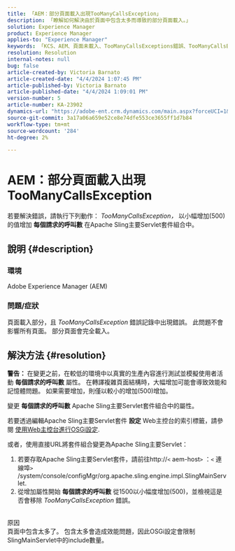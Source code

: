 ```yaml
---
title: 「AEM：部分頁面載入出現TooManyCallsException」
description: 「瞭解如何解決由於頁面中包含太多而導致的部分頁面載入。」
solution: Experience Manager
product: Experience Manager
applies-to: "Experience Manager"
keywords: 「KCS、AEM、頁面未載入、TooManyCallsExceptions錯誤、TooManyCallsExceptions、Adobe Experience Manager、疑難排解、Experience Manager」
resolution: Resolution
internal-notes: null
bug: false
article-created-by: Victoria Barnato
article-created-date: "4/4/2024 1:07:45 PM"
article-published-by: Victoria Barnato
article-published-date: "4/4/2024 1:09:01 PM"
version-number: 5
article-number: KA-23902
dynamics-url: "https://adobe-ent.crm.dynamics.com/main.aspx?forceUCI=1&pagetype=entityrecord&etn=knowledgearticle&id=65ed9052-84f2-ee11-904b-6045bd034c54"
source-git-commit: 3a17a06a659e52ce8e74dfe553ce3655ff1d7b84
workflow-type: tm+mt
source-wordcount: '284'
ht-degree: 2%

---
```


# AEM：部分頁面載入出現TooManyCallsException


若要解決錯誤，請執行下列動作： *TooManyCallsException，* 以小幅增加(500)的值增加 <b>每個請求的呼叫數</b> 在Apache Sling主要Servlet套件組合中。

## 說明 {#description}


### 環境

Adobe Experience Manager (AEM)

### 問題/症狀

頁面載入部分，且 *TooManyCallsException* 錯誤記錄中出現錯誤。 此問題不會影響所有頁面。 部分頁面會完全載入。


## 解決方法 {#resolution}


<b>警告： </b>在變更之前，在較低的環境中以真實的生產內容進行測試並模擬使用者活動 <b>每個請求的呼叫數</b> 屬性。 在轉譯複雜頁面結構時，大幅增加可能會導致效能和記憶體問題。 如果需要增加，則僅以較小的增加(500)增加。 

變更 <b>每個請求的呼叫數</b> Apache Sling主要Servlet套件組合中的屬性。

若要透過編輯Apache Sling主要Servlet套件 <b>設定</b> Web主控台的索引標籤，請參閱 [使用Web主控台進行OSGi設定](https://experienceleague.adobe.com/en/docs/experience-manager-65/content/implementing/deploying/configuring/configuring-osgi#osgi-configuration-with-the-web-console).

或者，使用直接URL將套件組合變更為Apache Sling主要Servlet：

1. 若要存取Apache Sling主要Servlet套件，請前往http://`<` aem-host`>` ：`<` 連線埠`>` /system/console/configMgr/org.apache.sling.engine.impl.SlingMainServlet.
2. 從增加屬性開始 <b>每個請求的呼叫數</b> 從1500以小幅度增加(500)，並檢視這是否會移除 *TooManyCallsException* 錯誤。

<br>原因<br>
頁面中包含太多了。 包含太多會造成效能問題，因此OSGi設定會限制SlingMainServlet中的include數量。
